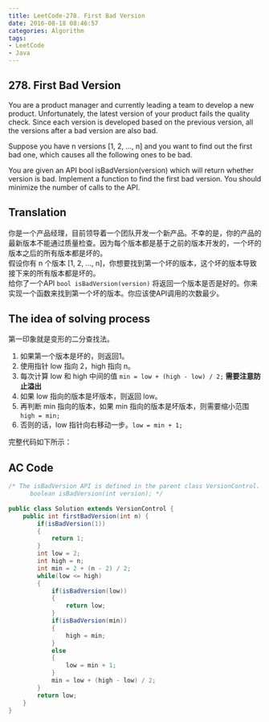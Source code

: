 ```yaml
---
title: LeetCode-278. First Bad Version  
date: 2016-08-18 08:46:57  
categories: Algorithm  
tags:  
- LeetCode  
- Java  
---
```


## 278. First Bad Version  

You are a product manager and currently leading a team to develop a new product. Unfortunately, the latest version of your product fails the quality check. Since each version is developed based on the previous version, all the versions after a bad version are also bad.

Suppose you have n versions [1, 2, ..., n] and you want to find out the first bad one, which causes all the following ones to be bad.

You are given an API bool isBadVersion(version) which will return whether version is bad. Implement a function to find the first bad version. You should minimize the number of calls to the API.

## Translation

你是一个产品经理，目前领导着一个团队开发一个新产品。不幸的是，你的产品的最新版本不能通过质量检查。因为每个版本都是基于之前的版本开发的，一个坏的版本之后的所有版本都是坏的。  
假设你有 n 个版本 [1, 2, ..., n]，你想要找到第一个坏的版本，这个坏的版本导致接下来的所有版本都是坏的。  
给你了一个API `bool isBadVersion(version)`  将返回一个版本是否是好的。你来实现一个函数来找到第一个坏的版本。你应该使API调用的次数最少。

## The idea of solving process

第一印象就是变形的二分查找法。

1. 如果第一个版本是坏的，则返回1。
2. 使用指针 low 指向 2，high 指向 n。
3. 每次计算 low 和 high 中间的值 `min = low + (high - low) / 2;` **需要注意防止溢出**
4. 如果 low 指向的版本是坏版本，则返回 low。
5. 再判断 min 指向的版本，如果 min 指向的版本是坏版本，则需要缩小范围 `high = min;`
6. 否则的话，low 指针向右移动一步。`low = min + 1;`

完整代码如下所示：

## AC Code

```java
/* The isBadVersion API is defined in the parent class VersionControl.
      boolean isBadVersion(int version); */
	
public class Solution extends VersionControl {
	public int firstBadVersion(int n) {
		if(isBadVersion(1))
		{
			return 1;
		}
		int low = 2;
		int high = n;
		int min = 2 + (n - 2) / 2;
		while(low <= high)
		{
			if(isBadVersion(low))
			{
				return low;
			}
			if(isBadVersion(min))
			{
				high = min;
			}
			else
			{
				low = min + 1;
			}
			min = low + (high - low) / 2;
		}
		return low;
	}
}
```